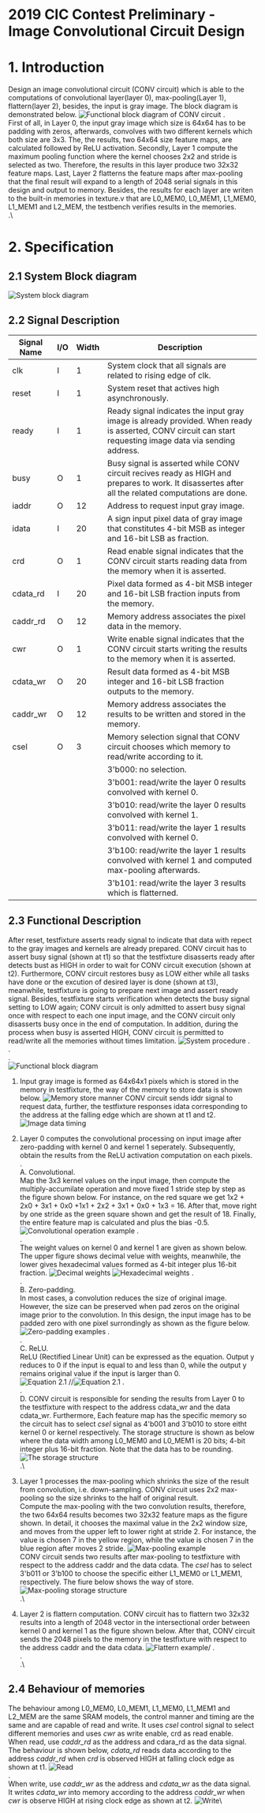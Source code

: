 # 2019 CIC Contest Preliminary - Image Convolutional Circuit Design

# **1. Introduction**

Design an image convolutional circuit (CONV circuit) which is able to the computations of convolutional layer(layer 0), max-pooling(Layer 1), flattern(layer 2), besides, the input is gray image. The block diagram is demonstrated below.
![Functional block diagram of CONV circuit](https://github.com/nietzhuang/2019-CIC-Contest---Image-Convolutional-Circuit-Design/blob/master/pics/Figure1.png)
.\
First of all, in Layer 0, the input gray image which size is 64x64 has to be padding with zeros, afterwards, convolves with two different kernels which both size are 3x3. The, the results, two 64x64 size feature maps, are calculated followed by ReLU activation.
Secondly, Layer 1 compute the maximum pooling function where the kernel chooses 2x2 and stride is selected as two. Therefore, the results in this layer produce two 32x32 feature maps.
Last, Layer 2 flatterns the feature maps after max-pooling that the final result will expand to a length of 2048 serial signals in this design and output to memory.
Besides, the results for each layer are writen to the built-in memories in texture.v that are L0_MEM0, L0_MEM1, L1_MEM0, L1_MEM1 and L2_MEM, the testbench verifies results in the memories.\
.\
# **2. Specification**
## 2.1 System Block diagram
![System block diagram](https://github.com/nietzhuang/2019-CIC-Contest---Image-Convolutional-Circuit-Design/blob/master/pics/Figure2.1.png)

## 2.2 Signal Description
| Signal Name | I/O | Width | Description 																 |
|-------------|-----|-------|----------------------------------------------------------------------------|
|    clk      |  I  |   1   | System clock that all signals are related to rising edge of clk.       	 |	  
|    reset    |  I  |   1   | System reset that actives high asynchronously. 							 | 
|    ready    |  I  |   1   | Ready signal indicates the input gray image is already provided. When ready is asserted, CONV circuit can start requesting image data via sending address. |
|    busy     |  O  |   1   | Busy signal is asserted while CONV circuit recives ready as HIGH and prepares to work. It disassertes after all the related computations are done. |
|    iaddr    |  O  |  12   | Address to request input gray image. 										 |
|    idata    |  I  |  20   | A sign input pixel data of gray image that constitutes 4-bit MSB as integer and 16-bit LSB as fraction. |
|     crd     |  O  |   1   | Read enable signal indicates that the CONV circuit starts reading data from the memory when it is asserted. |
|   cdata_rd  |  I  |  20   | Pixel data formed as 4-bit MSB integer and 16-bit LSB fraction inputs from the memory. |
|   caddr_rd  |  O  |  12   | Memory address associates the pixel data in the memory. |
|     cwr     |  O  |   1   | Write enable signal indicates that the CONV circuit starts writing the results to the memory when it is asserted. |
|   cdata_wr  |  O	|  20   | Result data formed as 4-bit MSB integer and 16-bit LSB fraction outputs to the memory. |		 
|   caddr_wr  |  O  |  12   | Memory address associates the results to be written and stored in the memory. |
|     csel    |  O  |   3   | Memory selection signal that CONV circuit chooses which memory to read/write according to it.
|             |     |       | 3'b000: no selection.
|             |     |       | 3'b001: read/write the layer 0 results convolved with kernel 0.
|             |     |       | 3'b010: read/write the layer 0 results convolved with kernel 1.
|             |     |       | 3'b011: read/write the layer 1 results convolved with kernel 0.
|             |     |       | 3'b100: read/write the layer 1 results convolved with kernel 1 and computed max-pooling afterwards.
|             |     |       | 3'b101: read/write the layer 3 results which is flatterned. |

## 2.3 Functional Description
After reset, testfixture asserts ready signal to indicate that data with repect to the gray images and kernels are already prepared. CONV circuit has to assert busy signal (shown at t1) so that the testfixture disasserts ready after detects bust as HIGH in order to wait for CONV circuit execution (shown at t2).
Furthermore, CONV circuit restores busy as LOW either while all tasks have done or the excution of desired layer is done (shown at t3), meanwhile, testfixture is going to prepare next image and assert ready signal. Besides, testfixture starts verification when detects the busy signal setting to LOW again; CONV circuit is only admitted to assert busy signal once with respect to each one input image, and the CONV circuit only disasserts busy once in the end of computation. In addition, during the process when busy is asserted HIGH, CONV circuit is permitted to read/write all the memories without times limitation.
![System procedure](https://github.com/nietzhuang/2019-CIC-Contest---Image-Convolutional-Circuit-Design/blob/master/pics/Figure2.3.1.png)
.\
.\
.\
![Functional block diagram](https://github.com/nietzhuang/2019-CIC-Contest---Image-Convolutional-Circuit-Design/blob/master/pics/Figure2.3.2.png)
1. Input gray image is formed as 64x64x1 pixels which is stored in the memory in testfixture, the way of the memory to store data is shown below.
![Memory store manner](https://github.com/nietzhuang/2019-CIC-Contest---Image-Convolutional-Circuit-Design/blob/master/pics/Figure2.3.3.png)
CONV circuit sends iddr signal to request data, further, the testfixture responses idata corresponding to the address at the falling edge which are shown at t1 and t2.
![Image data timing](https://github.com/nietzhuang/2019-CIC-Contest---Image-Convolutional-Circuit-Design/blob/master/pics/Figure2.3.4.png)

2. Layer 0 computes the convolutional processing on input image after zero-padding with kernel 0 and kernel 1 seperately. Subsequently, obtain the results from the ReLU activation computation on each pixels.\
.\
	A. Convolutional.\
		Map the 3x3 kernel values on the input image, then compute the multiply-accumilate operation and move fixed 1 stride step by step as the figure shown below. For instance, on the red square we get 1x2 + 2x0 + 3x1 + 0x0 +1x1 + 2x2 + 3x1 + 0x0 + 1x3 = 16. After that, move right by one stride as the green square shown and get the result of 18. Finally, the entire feature map is calculated and plus the bias -0.5.
![Convolutional operation example](https://github.com/nietzhuang/2019-CIC-Contest---Image-Convolutional-Circuit-Design/blob/master/pics/Figure2.3.5.png)
.\
.\
		The weight values on kernel 0 and kernel 1 are given as shown below. The upper figure shows decimal velue with weights, meanwhile, the lower gives hexadecimal values formed as 4-bit integer plus 16-bit fraction. 
![Decimal weights](https://github.com/nietzhuang/2019-CIC-Contest---Image-Convolutional-Circuit-Design/blob/master/pics/Figure2.3.6.png)
![Hexadecimal weights](https://github.com/nietzhuang/2019-CIC-Contest---Image-Convolutional-Circuit-Design/blob/master/pics/Figure2.3.7.png)
.\
.\
	B. Zero-padding.\
		In most cases, a convolution reduces the size of original image. However, the size can be preserved when pad zeros on the original image prior to the convolution. In this design, the input image has to be padded zero with one pixel surrondingly as shown as the figure below.
![Zero-padding examples](https://github.com/nietzhuang/2019-CIC-Contest---Image-Convolutional-Circuit-Design/blob/master/pics/Figure2.3.8.png)
.\
.\
	C. ReLU.\
		ReLU (Rectified Linear Unit) can be expressed as the equation. Output y reduces to 0 if the input is equal to and less than 0, while the output y remains original value if the input is larger than 0.\
![Equation 2.1](/ics/Equation2.1.png)
//![Equation 2.1](https://github.com/nietzhuang/2019-CIC-Contest---Image-Convolutional-Circuit-Design/blob/master/pics/Equation2.1.png)
.\
.\
	D. 
		CONV circuit is responsible for sending the results from Layer 0 to the testfixture with respect to the address cdata_wr and the data cdata_wr. Furthermore, Each feature map has the specific memory so the circuit has to select _csel_ signal as 4'b001 and 3'b010 to store eitht kernel 0 or kernel respectively. The storage structure is shown as below where the data width among L0_MEM0 and L0_MEM1 is 20 bits; 4-bit integer plus 16-bit fraction. Note that the data has to be rounding. 
![The storage structure](https://github.com/nietzhuang/2019-CIC-Contest---Image-Convolutional-Circuit-Design/blob/master/pics/Figure2.3.9.png)\
.\
3. Layer 1 processes the max-pooling which shrinks the size of the result from convolution, i.e. down-sampling. CONV circuit uses 2x2 max-pooling so the size shrinks to the half of original result.\
Compute the max-pooling with the two convolution results, therefore, the two 64x64 results becomes two 32x32 feature maps as the figure shown. In detail, it chooses the maximal value in the 2x2 window size, and moves from the upper left to lower right at stride 2. For instance, the value is chosen 7 in the yellow region, while the value is chosen 7 in the blue region after moves 2 stride.
![Max-pooling example](https://github.com/nietzhuang/2019-CIC-Contest---Image-Convolutional-Circuit-Design/blob/master/pics/Figure2.3.10.png)
\
CONV circuit sends two results after max-pooling to testfixture with respect to the address caddr and the data cdata. The _csel_ has to select 3'b011 or 3'b100 to choose the specific either L1_MEM0 or L1_MEM1, respectively. The fiure below shows the way of store.
![Max-pooling storage structure](https://github.com/nietzhuang/2019-CIC-Contest---Image-Convolutional-Circuit-Design/blob/master/pics/Figure2.3.11.png)
\
.\
4. Layer 2 is flattern computation. CONV circuit has to flattern two 32x32 results into a length of 2048 vector in the intersectional order between kernel 0 and kernel 1 as the figure shown below. After that, CONV circuit sends the 2048 pixels to the memory in the testfixture with respect to the address caddr and the data cdata.
![Flattern example](https://github.com/nietzhuang/2019-CIC-Contest---Image-Convolutional-Circuit-Design/blob/master/pics/Figure2.3.12.png)/
.\
.\
.\
## 2.4 Behaviour of memories
The behaviour among L0_MEM0, L0_MEM1, L1_MEM0, L1_MEM1 and L2_MEM are the same SRAM models, the control manner and timing are the same and are capable of read and write. It uses _csel_ control signal to select different memories and uses _cwr_ as write enable, crd as read enable.\
When read, use _caddr_rd_ as the address and cdara_rd as the data signal. The behaviour is shown below, _cdata_rd_ reads data according to the address _caddr_rd_ when _crd_ is observed HIGH at falling clock edge as shown at t1.
![Read](https://github.com/nietzhuang/2019-CIC-Contest---Image-Convolutional-Circuit-Design/blob/master/pics/Figure2.4.1.png)\
.\
When write, use _caddr_wr_ as the address and _cdata_wr_ as the data signal. It writes _cdata_wr_ into memory according to the address _caddr_wr_ when _cwr_ is observe HIGH at rising clock edge as shown at t2.
![Write](https://github.com/nietzhuang/2019-CIC-Contest---Image-Convolutional-Circuit-Design/blob/master/pics/Figure2.4.2.png)\


